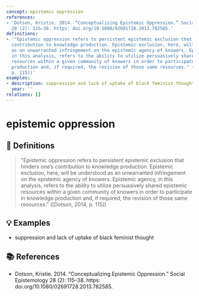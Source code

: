 ```yaml
---
concept: epistemic oppression
references:
- 'Dotson, Kristie. 2014. “Conceptualizing Epistemic Oppression.” Social Epistemology
  28 (2): 115–38. https: doi.org/10.1080/02691728.2013.782585.'
definitions:
- '"Epistemic oppression refers to persistent epistemic exclusion that hinders one’s
  contribution to knowledge production. Epistemic exclusion, here, will be understood
  as an unwarranted infringement on the epistemic agency of knowers. Epistemic agency,
  in this analysis, refers to the ability to utilize persuasively shared epistemic
  resources within a given community of knowers in order to participate in knowledge
  production and, if required, the revision of those same resources." ([Dotson, 2014,
  p. 115])'
examples:
- description: suppression and lack of uptake of black feminist thought
  year: ''
relations: []
---
```


# epistemic oppression

## 📖 Definitions

> "Epistemic oppression refers to persistent epistemic exclusion that hinders one’s contribution to knowledge production. Epistemic exclusion, here, will be understood as an unwarranted infringement on the epistemic agency of knowers. Epistemic agency, in this analysis, refers to the ability to utilize persuasively shared epistemic resources within a given community of knowers in order to participate in knowledge production and, if required, the revision of those same resources." ([Dotson, 2014, p. 115])

## 💡 Examples

- suppression and lack of uptake of black feminist thought

## 📚 References

- Dotson, Kristie. 2014. “Conceptualizing Epistemic Oppression.” Social Epistemology 28 (2): 115–38. https: doi.org/10.1080/02691728.2013.782585.
